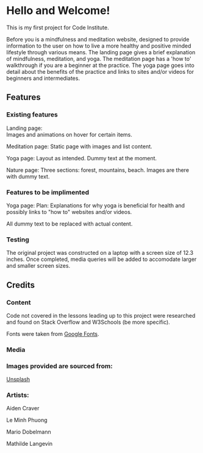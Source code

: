 # Hello and Welcome!

This is my first project for Code Institute. 

Before you is a mindfulness and meditation website, designed to provide information to the user on how to live a more healthy and positive minded lifestyle through various means. The landing page gives a brief explanation of mindfulness, meditation, and yoga. The meditation page has a 'how to' walkthrough if you are a beginner at the practice. The yoga page goes into detail about the benefits of the practice and links to sites and/or videos for beginners and intermediates. 

## Features

### Existing features

Landing page:  
Images and animations on hover for certain items.

Meditation page: 
Static page with images and list content.

Yoga page:
Layout as intended. Dummy text at the moment.

Nature page:
Three sections: forest, mountains, beach. 
Images are there with dummy text.

### Features to be implimented

Yoga page:
Plan:
Explanations for why yoga is beneficial for health and possibly links to "how to" websites and/or videos.

All dummy text to be replaced with actual content.


### Testing

The original project was constructed on a laptop with a screen size of 12.3 inches. Once completed, media queries will be added to accomodate larger and smaller screen sizes.

## Credits 

### Content

Code not covered in the lessons leading up to this project were researched and found on Stack Overflow and W3Schools (be more specific).

Fonts were taken from <a href='https://fonts.google.com/' target='_blank'>Google Fonts</a>.

### Media

### Images provided are sourced from:
<a href='https://unsplash.com' target='_blank'>Unsplash</a>
### Artists: 
Aiden Craver

Le Minh Phuong

Mario Dobelmann

Mathilde Langevin